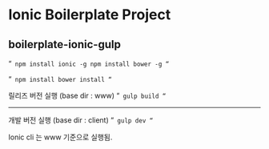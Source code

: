 # Ionic Boilerplate Project

## boilerplate-ionic-gulp

“`
npm install ionic -g
npm install bower -g
“`

“`
npm install
bower install
“`

릴리즈 버전 실행 (base dir : www)
“`
gulp build
“`

----

개발 버전 실행 (base dir : client)
“`
gulp dev
“`



Ionic cli 는 www 기준으로 실행됨.
